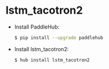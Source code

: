 # lstm_tacotron2
* Install PaddleHub: 

    ```bash
    $ pip install --upgrade paddlehub
    ```

* Install lstm_tacotron2: 

    ```bash
    $ hub install lstm_tacotron2
    ```

